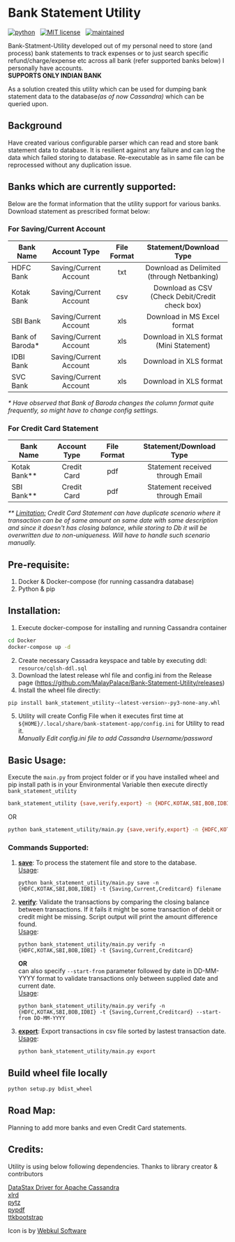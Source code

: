 # Bank Statement Utility

<!-- buttons -->
<p>
    <a href="https://www.python.org/">
        <img src="https://img.shields.io/badge/python-v3.11.x-blue.svg"
            alt="python"></a> &nbsp;
    <a href="https://opensource.org/licenses/MIT">
        <img src="https://img.shields.io/badge/license-MIT-blue.svg"
            alt="MIT license"></a> &nbsp;
    <a href="https://github.com/MalayPalace/bank-statment-utility/commits/master">
        <img src="https://img.shields.io/badge/Maintained%3F-yes-blue.svg"
            alt="maintained"></a> &nbsp;
</p>

Bank-Statment-Utility developed out of my personal need to store (and process) bank statements to track expenses or to just search
specific
refund/charge/expense etc across all bank (refer supported banks below) I personally have accounts.
<br><b>SUPPORTS ONLY INDIAN BANK</b>

As a solution created this utility which can be used for dumping bank statement data to the database<i>(as of now Cassandra)</i>
which can be queried upon.

## Background

Have created various configurable parser which can read and store bank statement data to database. It is resilient against any
failure and can log the data which failed storing to database. Re-executable as in same file can be reprocessed without any
duplication issue.

## Banks which are currently supported:

Below are the format information that the utility support for various banks. Download statement as prescribed format below:

### For Saving/Current Account

| Bank Name       |      Account Type      | File Format |            Statement/Download Type             |
|-----------------|:----------------------:|:-----------:|:----------------------------------------------:|
| HDFC Bank       | Saving/Current Account |     txt     |   Download as Delimited (through Netbanking)   |
| Kotak Bank      | Saving/Current Account |     csv     | Download as CSV (Check Debit/Credit check box) |
| SBI Bank        | Saving/Current Account |     xls     |          Download in MS Excel format           |
| Bank of Baroda* | Saving/Current Account |     xls     |   Download in XLS format (Mini Statement)      |
| IDBI Bank       | Saving/Current Account |     xls     |            Download in XLS format              |
| SVC Bank        | Saving/Current Account |     xls     |            Download in XLS format              |

<i>* Have observed that Bank of Baroda changes the column format quite frequently, so might have to change config settings.</i>

### For Credit Card Statement

| Bank Name     |      Account Type      | File Format |            Statement/Download Type             |
|---------------|:----------------------:|:-----------:|:----------------------------------------------:|
| Kotak Bank**  |      Credit Card       |     pdf     |        Statement received through Email        |
| SBI Bank**    |      Credit Card       |     pdf     |        Statement received through Email        |

<i>** <u>Limitation:</u> Credit Card Statement can have duplicate scenario where it transaction can be of same amount on same date with same description and since it doesn't has closing balance, while storing to Db it will be overwritten due to non-uniqueness. Will have to handle such scenario manually. </i>

## Pre-requisite:
1. Docker & Docker-compose (for running cassandra database)
2. Python & pip

## Installation:
1. Execute docker-compose for installing and running Cassandra container 
```bash
cd Docker
docker-compose up -d
```
2. Create necessary Cassadra keyspace and table by executing ddl: `resource/cqlsh-ddl.sql`
3. Download the latest release whl file and config.ini from the Release page (https://github.com/MalayPalace/Bank-Statement-Utility/releases)
4. Install the wheel file directly:
```bash
pip install bank_statement_utility-<latest-version>-py3-none-any.whl
```
5. Utility will create Config File when it executes first time at `${HOME}/.local/share/bank-statement-app/config.ini` for Utility to read it. 
   <br><i>Manually Edit config.ini file to add Cassandra Username/password</i>

## Basic Usage:
Execute the `main.py` from project folder or if you have installed wheel and pip install path is in your Environmental Variable then execute directly `bank_statement_utility`

```bash
bank_statement_utility {save,verify,export} -n {HDFC,KOTAK,SBI,BOB,IDBI} -t {Saving,Current,Creditcard} filename
```
OR
```bash
python bank_statement_utility/main.py {save,verify,export} -n {HDFC,KOTAK,SBI,BOB,IDBI} -t {Saving,Current,Creditcard} filename
```

### Commands Supported:
1. <b><u>save</u></b>: To process the statement file and store to the database.
   <br/><u>Usage</u>:
   ```
   python bank_statement_utility/main.py save -n {HDFC,KOTAK,SBI,BOB,IDBI} -t {Saving,Current,Creditcard} filename
   ```
2. <b><u>verify</u></b>: Validate the transactions by comparing the closing balance between transactions. If it fails it might be some transaction of debit or credit might be missing. Script output will print the amount difference found.
   <br/><u>Usage</u>:
   ```
   python bank_statement_utility/main.py verify -n {HDFC,KOTAK,SBI,BOB,IDBI} -t {Saving,Current,Creditcard}
   
   ```
   <b>OR</b><br/> can also specify `--start-from` parameter followed by date in DD-MM-YYYY format to validate transactions only between supplied date and current date.
   <br/><u>Usage</u>:
   ```
   python bank_statement_utility/main.py verify -n {HDFC,KOTAK,SBI,BOB,IDBI} -t {Saving,Current,Creditcard} --start-from DD-MM-YYYY
   
   ```
3. <b><u>export</u></b>: Export transactions in csv file sorted by lastest transaction date.
   <br/><u>Usage</u>:
   ```
   python bank_statement_utility/main.py export
   ```

## Build wheel file locally
```bash
python setup.py bdist_wheel
```

## Road Map:
Planning to add more banks and even Credit Card statements.

## Credits:
Utility is using below following dependencies.
Thanks to library creator & contributors
<p>
<a href="https://github.com/datastax/python-driver">DataStax Driver for Apache Cassandra</a><br>
<a href="https://pypi.org/project/xlrd/">xlrd</a><br>
<a href="https://pypi.org/project/pytz/">pytz</a><br>
<a href="https://pypi.org/project/pypdf/">pypdf</a><br>
<a href="https://pypi.org/project/ttkbootstrap/">ttkbootstrap</a><br>

Icon is by <a href="https://www.iconfinder.com/search?q=webkul+software">Webkul Software</a>

